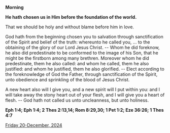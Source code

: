 **Morning**

**He hath chosen us in Him before the foundation of the world.**
 
That we should be holy and without blame before him in love.
 
God hath from the beginning chosen you to salvation through sanctification of the Spirit and belief of the truth: whereunto he called you, ... to the obtaining of the glory of our Lord Jesus Christ. -- Whom he did foreknow, he also did predestinate to be conformed to the image of his Son, that he might be the firstborn among many brethren. Moreover whom he did predestinate, them he also called: and whom he called, them he also justified: and whom he justified, them he also glorified. -- Elect according to the foreknowledge of God the Father, through sanctification of the Spirit, unto obedience and sprinkling of the blood of Jesus Christ.
 
A new heart also will I give you, and a new spirit will I put within you: and I will take away the stony heart out of your flesh, and I will give you a heart of flesh. -- God hath not called us unto uncleanness, but unto holiness.  

**Eph 1:4; Eph 1:4; 2 Thes 2:13,14; Rom 8:29,30; 1 Pet 1:2; Eze 36:26; 1 Thes 4:7**

[Friday 20-December, 2024](https://t.me/daily_light)
